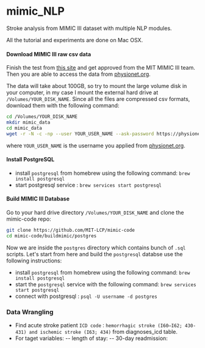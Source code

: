 # mimic_NLP
Stroke analysis from MIMIC III dataset with multiple NLP modules.

All the tutorial and experiments are done on Mac OSX.

#### Download MIMIC III raw csv data

Finish the test from [this site](https://mimic.physionet.org/gettingstarted/access/) and get approved from the MIT MIMIC III team. Then you are able to access the data from [physionet.org](https://physionet.org/content/mimiciii/1.4/).

The data will take about 100GB, so try to mount the large volume disk in your computer, in my case I mount the external hard drive at `/Volumes/YOUR_DISK_NAME`. Since all the files are compressed csv formats, download them with the following command:

```sh
cd /Volumes/YOUR_DISK_NAME
mkdir mimic_data
cd mimic_data
wget -r -N -c -np --user YOUR_USER_NAME --ask-password https://physionet.org/files/mimiciii/1.4/
```

where `YOUR_USER_NAME` is the username you applied from [physionet.org](https://physionet.org/content/mimiciii/1.4/).

#### Install PostgreSQL
 - install `postgresql` from homebrew using the following command: `brew install postgresql`
 - start postgresql service : `brew services start postgresql`
 
#### Build MIMIC III Database

Go to your hard drive directory `/Volumes/YOUR_DISK_NAME` and clone the mimic-code repo:

```sh
git clone https://github.com/MIT-LCP/mimic-code
cd mimic-code/buildmimic/postgres
```

Now we are inside the `postgres` directory which contains bunch of `.sql` scripts. Let's start from here and build the `postgresql` databse use the following instructions: 

 - install `postgresql` from homebrew using the following command: `brew install postgresql`
 - start the `postgresql` service with the following command: `brew services start postgresql`
 - connect with postgresql : `psql -U username -d postgres`

### Data Wrangling
 - Find acute stroke patient `ICD code：hemorrhagic stroke (I60–I62; 430-431) and ischemic stroke (I63; 434)` from diagnoses_icd table.
 - For taget variables:
 -- length of stay:
 -- 30-day readmission:
 
